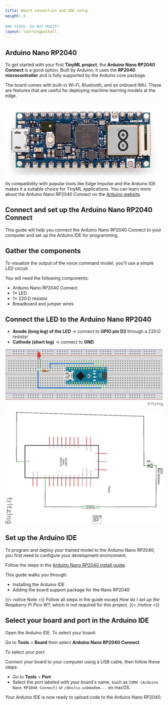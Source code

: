 ```yaml
---
title: Board connection and IDE setup
weight: 4

### FIXED, DO NOT MODIFY
layout: learningpathall
---
```


## Arduino Nano RP2040

To get started with your first **TinyML project**, the **Arduino Nano RP2040 Connect** is a good option. Built by Arduino, it uses the **RP2040 microcontroller** and is fully supported by the Arduino core package. 


The board comes with built-in Wi-Fi, Bluetooth, and an onboard IMU. These are features that are useful for deploying machine learning models at the edge.

![example image alt-text#center](images/nano.png "Arduino Nano RP2040")

Its compatibility with popular tools like Edge Impulse and the Arduino IDE makes it a suitable choice for TinyML applications. You can learn more about the Arduino Nano RP2040 Connect on the [Arduino website](https://store.arduino.cc/products/arduino-nano-rp2040-connect-with-headers?_gl=1*1laabar*_up*MQ..*_ga*MTk1Nzk5OTUwMS4xNzQ2NTc2NTI4*_ga_NEXN8H46L5*czE3NDY1NzY1MjUkbzEkZzEkdDE3NDY1NzY5NTkkajAkbDAkaDE1MDk0MDg0ODc.).

## Connect and set up the Arduino Nano RP2040 Connect

This guide will help you connect the Arduino Nano RP2040 Connect to your computer and set up the Arduino IDE for programming.

## Gather the components

To visualize the output of the voice command model, you'll use a simple LED circuit.

You will need the following components:

- Arduino Nano RP2040 Connect  
- 1× LED  
- 1× 220 Ω resistor  
- Breadboard and jumper wires

## Connect the LED to the Arduino Nano RP2040

- **Anode (long leg) of the LED** → connect to **GPIO pin D2** through a 220 Ω resistor  
- **Cathode (short leg)** → connect to **GND**

![Diagram showing the physical breadboard circuit connecting an LED to GPIO D2 and GND on the Arduino Nano RP2040 alt-text#center](images/led_connection.png)

![Schematic diagram showing the LED connected between GPIO D2 and GND with a 220 Ω resistor in series alt-text#center](images/led_connection_schematic.png)

## Set up the Arduino IDE

To program and deploy your trained model to the Arduino Nano RP2040, you first need to configure your development environment.

Follow the steps in the [Arduino Nano RP2040 install guide](/install-guides/arduino-pico/).

This guide walks you through:

- Installing the Arduino IDE  
- Adding the board support package for the Nano RP2040

{{< notice Note >}}
Follow all steps in the guide except *How do I set up the Raspberry Pi Pico W?*, which is not required for this project.
{{< /notice >}}

## Select your board and port in the Arduino IDE

Open the Arduino IDE. To select your board:

Go to **Tools** > **Board** then select **Arduino Nano RP2040 Connect**

To select your port:

Connect your board to your computer using a USB cable, then follow these steps:  

- Go to **Tools** > **Port**  
- Select the port labeled with your board's name, such as `COM4 (Arduino Nano RP2040 Connect)` or `/dev/cu.usbmodem...` on macOS.

Your Arduino IDE is now ready to upload code to the Arduino Nano RP2040.
